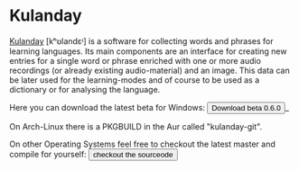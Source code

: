 <!--
# Tambi #
<img src="./img/logo2.png" alt="logo" width="200px" height="200px" align="right">

[Tambi](./tambi.md) [tʰambi] is the main program for studying the bible (and much more).
-->

# Kulanday #

[Kulanday](./kulanday.md) [kʰʊlandɛᶦ] is a software for collecting words and phrases for learning languages. Its main components are an interface for creating new entries for a single word or phrase enriched with one or more audio recordings (or already existing audio-material) and an image. This data can be later used for the learning-modes and of course to be used as a dictionary or for analysing the language. 

Here you can download the latest beta for Windows:
<button type="button" onclick="location='https://github.com/tambi-soft/kulanday/releases/download/0.6.0/kulanday_0.6.0.zip'">Download beta 0.6.0</button>_

On Arch-Linux there is a PKGBUILD in the Aur called "kulanday-git".

On other Operating Systems feel free to checkout the latest master and compile for yourself:
<button type="button" target="_blank" onclick="window.open('https://github.com/tambi-soft/kulanday')">checkout the sourceode</button>
